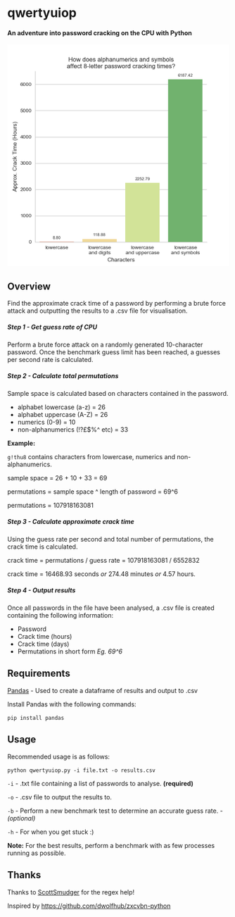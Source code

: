 # qwertyuiop
#### An adventure into password cracking on the CPU with Python
![alphanumerics-symbols](seaborn-graphs/alphanumerics-symbols.png)

## Overview
Find the approximate crack time of a password by performing a brute force attack and outputting the results to a .csv file for visualisation.

##### Step 1 - Get guess rate of CPU
Perform a brute force attack on a randomly generated 10-character password. Once the benchmark guess limit has been reached, a guesses per second rate is calculated.

##### Step 2 - Calculate total permutations
Sample space is calculated based on characters contained in the password.

- alphabet lowercase (a-z) = 26
- alphabet uppercase (A-Z) = 26
- numerics (0-9) = 10
- non-alphanumerics (!?£$%^ etc) = 33

**Example:**

`g!thu8` contains characters from lowercase, numerics and non-alphanumerics.

sample space = 26 + 10 + 33 = 69

permutations = sample space ^ length of password = 69^6

permutations = 107918163081

##### Step 3 - Calculate approximate crack time
Using the guess rate per second and total number of permutations, the crack time is calculated.

crack time = permutations / guess rate = 107918163081 / 6552832

crack time = 16468.93 seconds *or* 274.48 minutes *or* 4.57 hours.

##### Step 4 - Output results
Once all passwords in the file have been analysed, a .csv file is created containing the following information:

- Password
- Crack time (hours)
- Crack time (days)
- Permutations in short form *Eg. 69^6*

## Requirements
[Pandas](https://pandas.pydata.org/) - Used to create a dataframe of results and output to .csv

Install Pandas with the following commands:

``` 
pip install pandas
```

## Usage
Recommended usage is as follows:
```
python qwertyuiop.py -i file.txt -o results.csv 
```
`-i` - .txt file containing a list of passwords to analyse. **(required)**

`-o` - .csv file to output the results to.

`-b` - Perform a new benchmark test to determine an accurate guess rate. - *(optional)* 

`-h` - For when you get stuck :)

**Note:** For the best results, perform a benchmark with as few processes running as possible.


## Thanks
Thanks to [ScottSmudger](https://github.com/ScottSmudger) for the regex help!

Inspired by https://github.com/dwolfhub/zxcvbn-python
